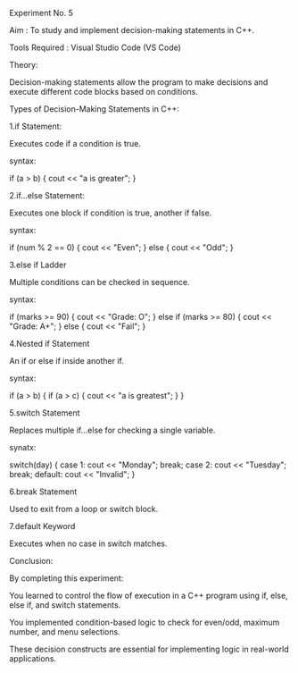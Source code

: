 Experiment No. 5

Aim : To study and implement decision-making statements in C++.

Tools Required : Visual Studio Code (VS Code)





Theory:

Decision-making statements allow the program to make decisions and execute different code blocks based on conditions.

Types of Decision-Making Statements in C++:

1.if Statement:

Executes code if a condition is true.

syntax:

if (a > b) {
    cout << "a is greater";
}

2.if...else Statement:

Executes one block if condition is true, another if false.

syntax:

if (num % 2 == 0) {
    cout << "Even";
} else {
    cout << "Odd";
}


3.else if Ladder

Multiple conditions can be checked in sequence.

syntax:

if (marks >= 90) {
    cout << "Grade: O";
} else if (marks >= 80) {
    cout << "Grade: A+";
} else {
    cout << "Fail";
}


4.Nested if Statement

An if or else if inside another if.

syntax:

if (a > b) {
    if (a > c) {
        cout << "a is greatest";
    }
}

5.switch Statement

Replaces multiple if...else for checking a single variable.

synatx:

switch(day) {
    case 1: cout << "Monday"; break;
    case 2: cout << "Tuesday"; break;
    default: cout << "Invalid";
}

6.break Statement

Used to exit from a loop or switch block.

7.default Keyword

Executes when no case in switch matches.


Conclusion:


By completing this experiment:

You learned to control the flow of execution in a C++ program using if, else, else if, and switch statements.

You implemented condition-based logic to check for even/odd, maximum number, and menu selections.

These decision constructs are essential for implementing logic in real-world applications.
